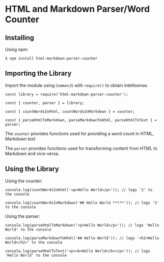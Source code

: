 # HTML and Markdown Parser/Word Counter

## Installing

Using npm:
```
$ npm install html-markdown-parser-counter
```

## Importing the Library

Import the module using `CommonJS` with `require()` to obtain intellisense.

```
const library = require('html-markdown-parser-counter');
```

```
const { counter, parser } = library;

const { countWordsInHtml, countWordsInMarkdown } = counter;

const { parseHtmlToMarkdown, parseMarkdownToHtml, parseHtmlToText } = parser;
```

The `counter` provides functions used for providing a word count in HTML, Markdown text

The `parser` provides functions used for transforming content from HTML to Markdown and vice-versa.

## Using the Library

Using the counter: 
```
console.log(countWordsInHtml('<p>Hello World</p>')); // logs '2' to the console

console.log(countWordsInMarkdown('## Hello World **!**')); // logs '3' to the console
```

Using the parser: 
```
console.log(parseHtmlToMarkdown('<p>Hello World</p>')); // logs 'Hello World' to the console

console.log(parseMarkdownToHtml('## Hello World')); // logs '<h2>Hello World</h2>' to the console

console.log(parseHtmlToText('<p><b>Hello World</b></p>')); // logs 'Hello World' to the console
```